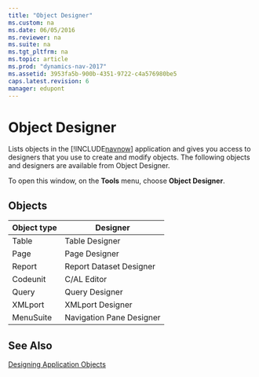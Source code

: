 ```yaml
---
title: "Object Designer"
ms.custom: na
ms.date: 06/05/2016
ms.reviewer: na
ms.suite: na
ms.tgt_pltfrm: na
ms.topic: article
ms.prod: "dynamics-nav-2017"
ms.assetid: 3953fa5b-900b-4351-9722-c4a576980be5
caps.latest.revision: 6
manager: edupont
---
```

# Object Designer
Lists objects in the [!INCLUDE[navnow](../includes/navnow_md.md)] application and gives you access to designers that you use to create and modify objects. The following objects and designers are available from Object Designer.  

 To open this window, on the **Tools** menu, choose **Object Designer**.  

## Objects  

|Object type|Designer|  
|-----------------|--------------|  
|Table|Table Designer|  
|Page|Page Designer|  
|Report|Report Dataset Designer|  
|Codeunit|C/AL Editor|  
|Query|Query Designer|  
|XMLport|XMLport Designer|  
|MenuSuite|Navigation Pane Designer|  

## See Also  
 [Designing Application Objects](../Designing-Application-Objects.md)
